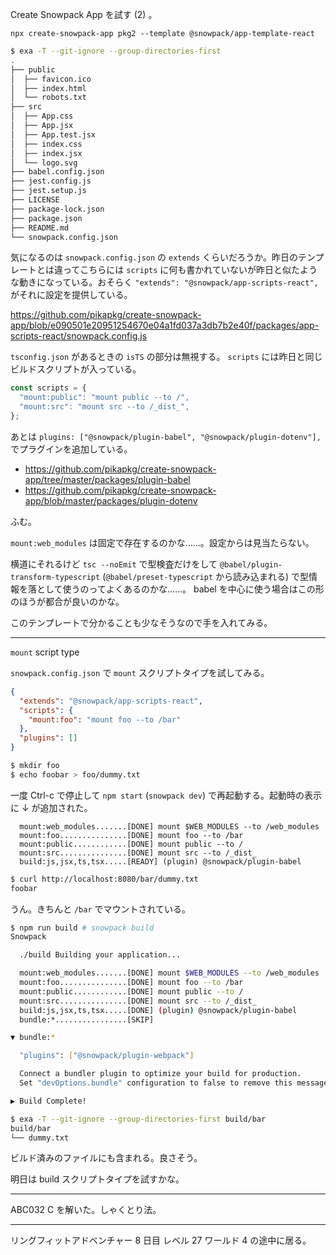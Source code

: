 Create Snowpack App を試す (2) 。

`npx create-snowpack-app pkg2 --template @snowpack/app-template-react`

```bash
$ exa -T --git-ignore --group-directories-first
.
├── public
│  ├── favicon.ico
│  ├── index.html
│  └── robots.txt
├── src
│  ├── App.css
│  ├── App.jsx
│  ├── App.test.jsx
│  ├── index.css
│  ├── index.jsx
│  └── logo.svg
├── babel.config.json
├── jest.config.js
├── jest.setup.js
├── LICENSE
├── package-lock.json
├── package.json
├── README.md
└── snowpack.config.json
```

気になるのは `snowpack.config.json` の `extends` くらいだろうか。昨日のテンプレートとは違ってこちらには `scripts` に何も書かれていないが昨日と似たような動きになっている。おそらく `"extends": "@snowpack/app-scripts-react",` がそれに設定を提供している。

<https://github.com/pikapkg/create-snowpack-app/blob/e090501e20951254670e04a1fd037a3db7b2e40f/packages/app-scripts-react/snowpack.config.js>

`tsconfig.json` があるときの `isTS` の部分は無視する。 `scripts` には昨日と同じビルドスクリプトが入っている。

```javascript
const scripts = {
  "mount:public": "mount public --to /",
  "mount:src": "mount src --to /_dist_",
};
```

あとは `plugins: ["@snowpack/plugin-babel", "@snowpack/plugin-dotenv"],` でプラグインを追加している。

- <https://github.com/pikapkg/create-snowpack-app/tree/master/packages/plugin-babel>
- <https://github.com/pikapkg/create-snowpack-app/blob/master/packages/plugin-dotenv>

ふむ。

`mount:web_modules` は固定で存在するのかな……。設定からは見当たらない。

横道にそれるけど `tsc --noEmit` で型検査だけをして `@babel/plugin-transform-typescript` (`@babel/preset-typescript` から読み込まれる) で型情報を落として使うのってよくあるのかな……。 babel を中心に使う場合はこの形のほうが都合が良いのかな。

このテンプレートで分かることも少なそうなので手を入れてみる。

---

`mount` script type

`snowpack.config.json` で `mount` スクリプトタイプを試してみる。

```json
{
  "extends": "@snowpack/app-scripts-react",
  "scripts": {
    "mount:foo": "mount foo --to /bar"
  },
  "plugins": []
}
```

```bash
$ mkdir foo
$ echo foobar > foo/dummy.txt
```

一度 Ctrl-c で停止して `npm start` (`snowpack dev`) で再起動する。起動時の表示に ↓ が追加された。

```
  mount:web_modules.......[DONE] mount $WEB_MODULES --to /web_modules
  mount:foo...............[DONE] mount foo --to /bar
  mount:public............[DONE] mount public --to /
  mount:src...............[DONE] mount src --to /_dist_
  build:js,jsx,ts,tsx.....[READY] (plugin) @snowpack/plugin-babel
```

```bash
$ curl http://localhost:8080/bar/dummy.txt
foobar
```

うん。きちんと `/bar` でマウントされている。

```bash
$ npm run build # snowpack build
Snowpack

  ./build Building your application...

  mount:web_modules.......[DONE] mount $WEB_MODULES --to /web_modules
  mount:foo...............[DONE] mount foo --to /bar
  mount:public............[DONE] mount public --to /
  mount:src...............[DONE] mount src --to /_dist_
  build:js,jsx,ts,tsx.....[DONE] (plugin) @snowpack/plugin-babel
  bundle:*................[SKIP]

▼ bundle:*

  "plugins": ["@snowpack/plugin-webpack"]

  Connect a bundler plugin to optimize your build for production.
  Set "devOptions.bundle" configuration to false to remove this message.

▶ Build Complete!

$ exa -T --git-ignore --group-directories-first build/bar
build/bar
└── dummy.txt
```

ビルド済みのファイルにも含まれる。良さそう。

明日は build スクリプトタイプを試すかな。

---

ABC032 C を解いた。しゃくとり法。

---

リングフィットアドベンチャー 8 日目 レベル 27 ワールド 4 の途中に居る。
